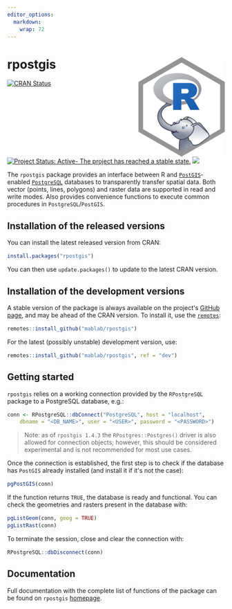 ```yaml
---
editor_options: 
  markdown: 
    wrap: 72
---
```


# rpostgis <img src="man/figures/rpostgis-1024-white.png" align="right" width="200px"/>

<!-- badges: start -->

[![CRAN
Status](http://www.r-pkg.org/badges/version/rpostgis)](https://CRAN.R-project.org/package=rpostgis)
[![Project Status: Active- The project has reached a stable
state.](https://www.repostatus.org/badges/latest/active.svg)](https://www.repostatus.org/#active)
![](https://cranlogs.r-pkg.org/badges/rpostgis)

<!-- badges: end -->

The `rpostgis` package provides an interface between R and
[`PostGIS`](https://postgis.net/)-enabled
[`PostgreSQL`](https://www.postgresql.org/) databases to transparently
transfer spatial data. Both vector (points, lines, polygons) and raster
data are supported in read and write modes. Also provides convenience
functions to execute common procedures in `PostgreSQL`/`PostGIS`.

## Installation of the released versions

You can install the latest released version from CRAN:

``` r
install.packages("rpostgis")
```

You can then use `update.packages()` to update to the latest CRAN
version.

## Installation of the development versions

A stable version of the package is always available on the project's
[GitHub page](https://github.com/mablab/rpostgis), and may be ahead of
the CRAN version. To install it, use the
[`remotes`](https://CRAN.R-project.org/package=remotes):

``` r
remotes::install_github("mablab/rpostgis")
```

For the latest (possibly unstable) development version, use:

``` r
remotes::install_github("mablab/rpostgis", ref = "dev")
```

## Getting started

`rpostgis` relies on a working connection provided by the `RPostgreSQL`
package to a PostgreSQL database, e.g.:

``` r
conn <- RPostgreSQL::dbConnect("PostgreSQL", host = "localhost",
    dbname = "<DB_NAME>", user = "<USER>", password = "<PASSWORD>")
```

> Note: as of `rpostgis 1.4.3` the `RPostgres::Postgres()` driver is
> also allowed for connection objects; however, this should be
> considered experimental and is not recommended for most use cases.

Once the connection is established, the first step is to check if the
database has `PostGIS` already installed (and install it if it's not the
case):

``` r
pgPostGIS(conn)
```

If the function returns `TRUE`, the database is ready and functional.
You can check the geometries and rasters present in the database with:

``` r
pgListGeom(conn, geog = TRUE)
pgListRast(conn)
```

To terminate the session, close and clear the connection with:

``` r
RPostgreSQL::dbDisconnect(conn)
```

## Documentation

Full documentation with the complete list of functions of the package
can be found on `rpostgis` [homepage](https://mablab.org/rpostgis/).
